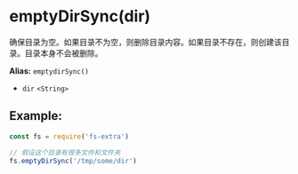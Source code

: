 # emptyDirSync(dir)

确保目录为空。如果目录不为空，则删除目录内容。如果目录不存在，则创建该目录。目录本身不会被删除。

**Alias:** `emptydirSync()`

- `dir` `<String>`

## Example:

```javascript
const fs = require('fs-extra')

// 假设这个目录有很多文件和文件夹
fs.emptyDirSync('/tmp/some/dir')
```
